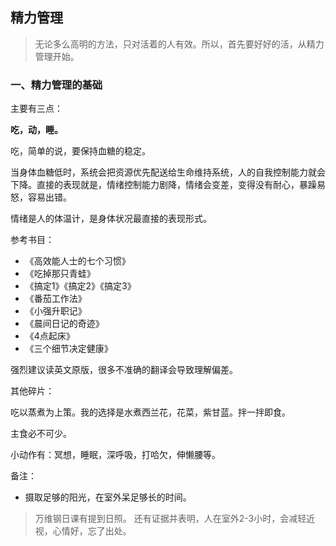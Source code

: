 ## 精力管理

>无论多么高明的方法，只对活着的人有效。所以，首先要好好的活，从精力管理开始。

### 一、精力管理的基础

主要有三点：

**吃，动，睡。**

吃，简单的说，要保持血糖的稳定。

当身体血糖低时，系统会把资源优先配送给生命维持系统，人的自我控制能力就会下降。直接的表现就是，情绪控制能力剧降，情绪会变差，变得没有耐心，暴躁易怒，容易出错。

情绪是人的体温计，是身体状况最直接的表现形式。

参考书目：

- 《高效能人士的七个习惯》
- 《吃掉那只青蛙》
- 《搞定1》《搞定2》《搞定3》
- 《番茄工作法》
- 《小强升职记》
- 《晨间日记的奇迹》
- 《4点起床》
- 《三个细节决定健康》

强烈建议读英文原版，很多不准确的翻译会导致理解偏差。

其他碎片：

吃以蒸煮为上策。我的选择是水煮西兰花，花菜，紫甘蓝。拌一拌即食。

主食必不可少。

小动作有：冥想，睡眠，深呼吸，打哈欠，伸懒腰等。

备注：

- 摄取足够的阳光，在室外呆足够长的时间。

> 万维钢日课有提到日照。
> 还有证据并表明，人在室外2-3小时，会减轻近视，心情好，忘了出处。

